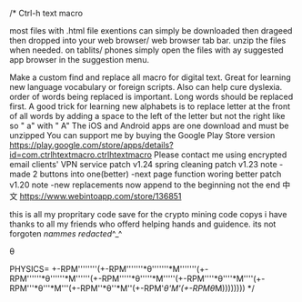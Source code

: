 /* Ctrl-h text macro

most files with .html file exentions can simply be downloaded then drageed then dropped into your web browser/ web browser tab bar. unzip the files when needed. on tablits/ phones simply open the files with ay suggested app browser in the suggestion menu. 

Make a custom find and replace all macro for digital text. Great for learning new language vocabulary or foreign scripts. Also can help cure dyslexia. order of words being replaced is important. Long words should be replaced first. A good trick for learning new alphabets is to replace letter at the front of all words by adding a space to the left of the letter but not the right like so " a" with " A" The iOS and Android apps are one download and must be unzipped You can support me by buying the Google Play Store version https://play.google.com/store/apps/details?id=com.ctrlhtextmacro.ctrlhtextmacro Please contact me using encrypted email clients' VPN service patch v1.24 spring cleaning patch v1.23 note -made 2 buttons into one(better) -next page function woring better patch v1.20 note -new replacements now append to the beginning not the end 中文 https://www.webintoapp.com/store/136851

this is all my propritary code save for the crypto mining code copys i have
thanks to all my friends who offerd helping hands and guidence. its not forgoten
*nammes redacted*^_^

θ

PHYSICS=
+-RPM''''''''(+-RPM'''''''*θ'''''''*M'''''''(+-RPM''''''*θ''''''*M''''''(+-RPM'''''*θ'''''*M'''''(+-RPM''''*θ''''*M''''(+-RPM'''*θ'''*M'''(+-RPM''*θ''*M''(+-RPM'*θ'*M'(+-RPM*θ*M))))))))
*/
